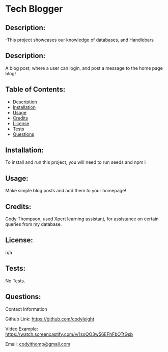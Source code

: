 # Tech Blogger
    
## Description:

-This project showcases our knowledge of databases, and Handlebars
    
## Description:

A blog post, where a user can login, and post a message to the home page blog!


## Table of Contents:

- [Description](#description)
- [Installation](#installation)
- [Usage](#usage)
- [Credits](#credits)
- [License](#license)
- [Tests](#tests)
- [Questions](#questions)

## Installation:


To install and run this project, you will need to run seeds and npm i

## Usage:

Make simple blog posts and add them to your homepage!


## Credits:

Cody Thompson, used Xpert learning assistant, for assistance on certain queries from my database.


## License:

n/a

## Tests:

No Tests.


## Questions:

Contact Information

Github Link: https://github.com/codyleight

Video Example: https://watch.screencastify.com/v/1soQO3w56EFhFbOTtGsb

Email: codylthomp@gmail.com